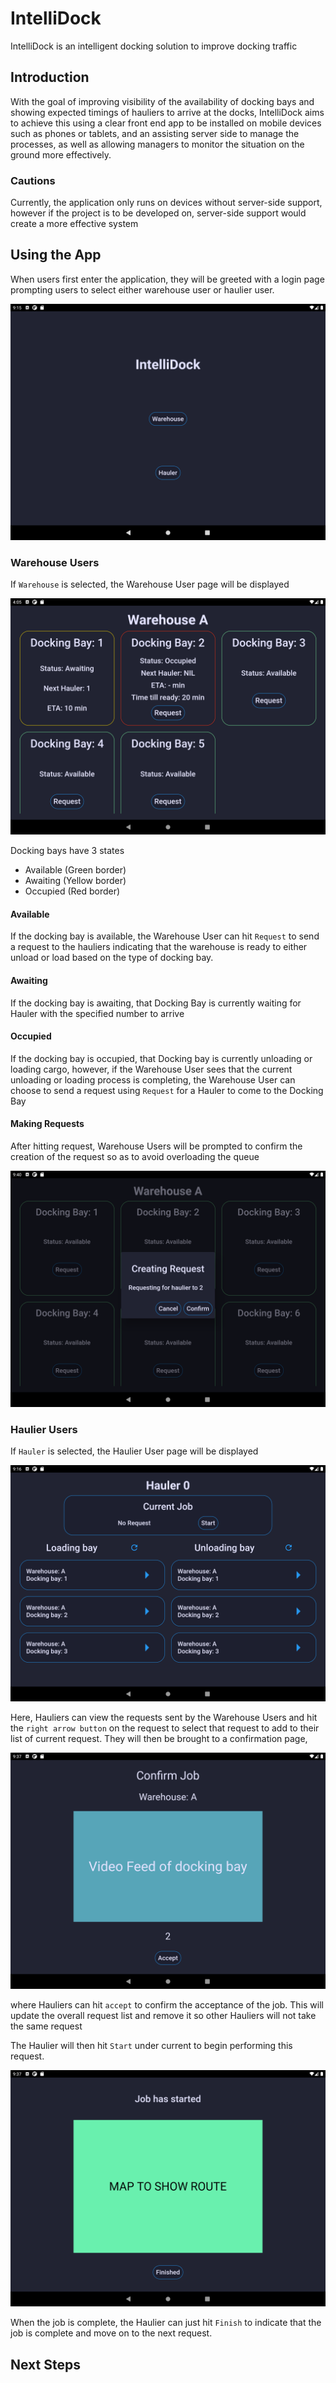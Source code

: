 # IntelliDock
IntelliDock is an intelligent docking solution to improve docking traffic

## Introduction
With the goal of improving visibility of the availability of docking bays and showing expected timings of hauliers to arrive at the docks, IntelliDock aims to achieve this using a clear front end app to be installed on mobile devices such as phones or tablets, and an assisting server side to manage the processes, as well as allowing managers to monitor the situation on the ground more effectively.

### Cautions
Currently, the application only runs on devices without server-side support, however if the project is to be developed on, server-side support would create a more effective system

## Using the App
When users first enter the application, they will be greeted with a login page prompting users to select either warehouse user or haulier user.

![Login Page](/chill/assets/images/LoginPage.png)

### Warehouse Users
If `Warehouse` is selected, the Warehouse User page will be displayed

![Warehouse User](/chill/assets/images/WarehousePage.png)

Docking bays have 3 states
* Available (Green border)
* Awaiting (Yellow border)
* Occupied (Red border)

#### Available
If the docking bay is available, the Warehouse User can hit `Request` to send a request to the hauliers indicating that the warehouse is ready to either unload or load based on the type of docking bay.

#### Awaiting
If the docking bay is awaiting, that Docking Bay is currently waiting for Hauler with the specified number to arrive

#### Occupied
If the docking bay is occupied, that Docking bay is currently unloading or loading cargo, however, if the Warehouse User sees that the current unloading or loading process is completing, the Warehouse User can choose to send a request using `Request` for a Hauler to come to the Docking Bay

#### Making Requests
After hitting request, Warehouse Users will be prompted to confirm the creation of the request so as to avoid overloading the queue

![Confirm Request](/chill/assets/images/ConfirmRequest.png)

### Haulier Users
If `Hauler` is selected, the Haulier User page will be displayed

![Haulier User](/chill/assets/images/HaulerPage.png)

Here, Hauliers can view the requests sent by the Warehouse Users and hit the `right arrow button` on the request to select that request to add to their list of current request. They will then be brought to a confirmation page,

![Select Job](/chill/assets/images/AcceptJob.png)

where Hauliers can hit `accept` to confirm the acceptance of the job. This will update the overall request list and remove it so other Hauliers will not take the same request

The Haulier will then hit `Start` under current to begin performing this request.

![Start Job](/chill/assets/images/JobStart.png)

When the job is complete, the Haulier can just hit `Finish` to indicate that the job is complete and move on to the next request.

## Next Steps
